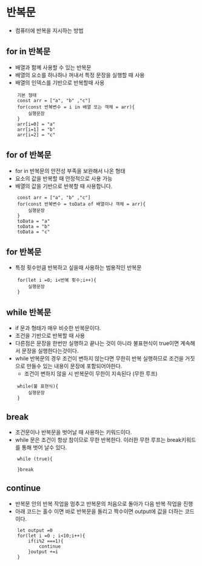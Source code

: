 # 반복문
* 컴퓨터에 반복을 지시하는 방법


## for in 반복문 
* 배열과 함꼐 사용할 수 있는 반복문
* 배열의 요소를 하나하나 꺼내서 특정 문장을 실행할 때 사용
* 배열의 인덱스를 기반으로 반복할때 사용
```
    기본 형태
    const arr = ["a", "b" ,"c"]
    for(const 반복변수 = i in 배열 또는 객체 = arr){
        실행문장
    }
    arr[i=0] = "a" 
    arr[i=1] = "b"
    arr[i=2] = "c"
```
## for of 반복문 
* for in 반복문의 안전성 부족을 보완해서 나온 형태
* 요소의 값을 반복할 때 안정적으로 사용 가능
* 배열의 값을 기반으로 반복할 때 사용합니다.
```
    const arr = ["a", "b" ,"c"]
    for(const 반복변수 = toData of 배열이나 객체 = arr){
        실행문장
    }
    toData = "a"
    toData = "b"
    toData = "c"
```

## for 반복문 
* 특정 횟수만큼 반복하고 싶을때 사용하는 범용적인 반복문
```
    for(let i =0; i<반복 횟수;i++){
        실행문장
    }
```

## while 반복문 
* if 문과 형태가 매우 비슷한 반복문이다.
* 조건을 기반으로 반복할 때 사용
* 다른점은 문장을 한번만 실행하고 끝나는 것이 아니라 불표현식이 true이면 계속해서 문장을 실행한다는것이다.
* while 반복문의 경우 조건이 변하지 않는다면 무한히 반복 실행하므로 조건을 거짓으로 만들수 있는 내용이 문장에 포함되어야한다.
    * 조건이 변하지 않을 시 반복문이 무한이 지속된다 (무한 루프)
```
    while(불 표현식){
        실행문장
    }
```

## break
* 조건문이나 반복문을 벗어날 때 사용하는 키워드이다.
* while 문은 조건이 항상 참이므로 무한 반복한다. 이러한 무한 루프는 break키워드를 통해 벗어 날수 있다.
```
    while (true){

    }break
```
## continue 
* 반복문 안의 반복 작업을 멈추고 반복문의 처음으로 돌아가 다음 반복 작업을 진행
* 아래 코드는 홀수 이면 바로 반복문을 돌리고 짝수이면 output에 값을 더하는 코드이다.
```
    let output =0
    for(let i =0 ; i<10;i++){
        if(i%2 ===1){
            continue
        }output +=i
    }

```